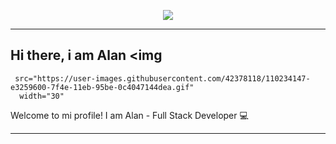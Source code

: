 <p align="center">
<img src="https://i.imgur.com/szZJrEU.png"/>
</p>

---

## Hi there, i am Alan <img 
     src="https://user-images.githubusercontent.com/42378118/110234147-e3259600-7f4e-11eb-95be-0c4047144dea.gif"
      width="30"  

Welcome to mi profile! I am Alan - Full Stack Developer 💻

---
